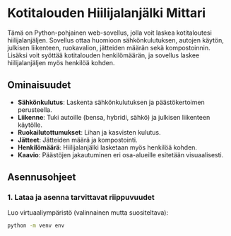 # Kotitalouden Hiilijalanjälki Mittari

Tämä on Python-pohjainen web-sovellus, jolla voit laskea kotitaloutesi hiilijalanjäljen. Sovellus ottaa huomioon sähkönkulutuksen, autojen käytön, julkisen liikenteen, ruokavalion, jätteiden määrän sekä kompostoinnin. Lisäksi voit syöttää kotitalouden henkilömäärän, ja sovellus laskee hiilijalanjäljen myös henkilöä kohden.

## Ominaisuudet
- **Sähkönkulutus**: Laskenta sähkönkulutuksen ja päästökertoimen perusteella.
- **Liikenne**: Tuki autoille (bensa, hybridi, sähkö) ja julkisen liikenteen käytölle.
- **Ruokailutottumukset**: Lihan ja kasvisten kulutus.
- **Jätteet**: Jätteiden määrä ja kompostointi.
- **Henkilömäärä**: Hiilijalanjälki lasketaan myös henkilöä kohden.
- **Kaavio**: Päästöjen jakautuminen eri osa-alueille esitetään visuaalisesti.

## Asennusohjeet

### 1. Lataa ja asenna tarvittavat riippuvuudet
Luo virtuaaliympäristö (valinnainen mutta suositeltava):
```bash
python -m venv env